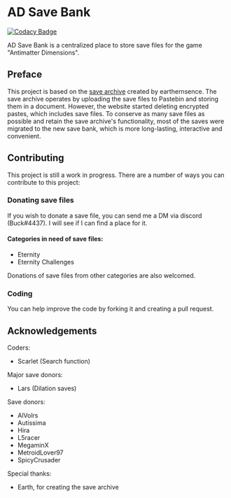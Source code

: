 # AD Save Bank

[![Codacy Badge](https://api.codacy.com/project/badge/Grade/c4ecfb67fb474461be82697169379392)](https://app.codacy.com/gh/Buck4437/save-bank?utm_source=github.com&utm_medium=referral&utm_content=Buck4437/save-bank&utm_campaign=Badge_Grade_Settings)

AD Save Bank is a centralized place to store save files for the game "Antimatter Dimensions".

## Preface
This project is based on the [save archive](https://docs.google.com/document/d/1wkUvOwlFvTMCiTPvAjVNyuaILNRE6zoXms2S8R2RtA8/edit) created by earthernsence.
The save archive operates by uploading the save files to Pastebin and storing them in a document. However, the website started deleting encrypted pastes, which includes save files.
To conserve as many save files as possible and retain the save archive's functionality, most of the saves were migrated to the new save bank, which is more long-lasting, interactive and convenient.

## Contributing
This project is still a work in progress. There are a number of ways you can contribute to this project:

### Donating save files
If you wish to donate a save file, you can send me a DM via discord (Buck#4437). I will see if I can find a place for it.

#### Categories in need of save files:
- Eternity
- Eternity Challenges

Donations of save files from other categories are also welcomed.

### Coding
You can help improve the code by forking it and creating a pull request.

## Acknowledgements
Coders:
- Scarlet (Search function)

Major save donors:
- Lars (Dilation saves)

Save donors:
- AlVolrs
- Autissima
- Hira
- L5racer
- MegaminX
- MetroidLover97
- SpicyCrusader

Special thanks:
- Earth, for creating the save archive
